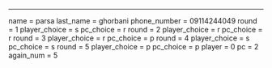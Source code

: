
----------------
name = parsa
last_name = ghorbani
phone_number = 09114244049
round = 1
player_choice = s
pc_choice = r
round = 2
player_choice = r
pc_choice = r
round = 3
player_choice = r
pc_choice = p
round = 4
player_choice = s
pc_choice = s
round = 5
player_choice = p
pc_choice = p
player = 0
pc = 2
again_num = 5
